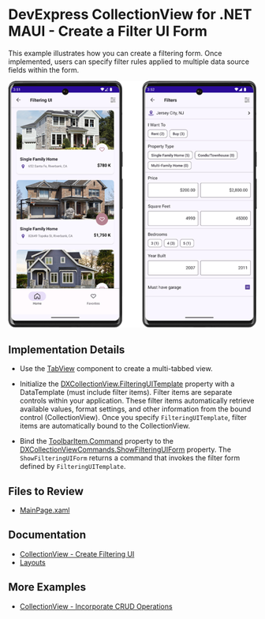 # DevExpress CollectionView for .NET MAUI - Create a Filter UI Form 

This example illustrates how you can create a filtering form. Once implemented, users can specify filter rules applied to multiple data source fields within the form.

![DevExpress CollectionView for .NET MAUI - Filtering UI](Images/cv-filtering-ui-demo.png)

## Implementation Details

- Use the [TabView](https://docs.devexpress.com/MAUI/DevExpress.Maui.Controls.TabView) component to create a multi-tabbed view.

- Initialize the [DXCollectionView.FilteringUITemplate](https://docs.devexpress.com/MAUI/DevExpress.Maui.CollectionView.DXCollectionView.FilteringUITemplate) property with a DataTemplate (must include filter items). Filter items are separate controls within your application. These filter items automatically retrieve available values, format settings, and other information from the bound control (CollectionView). Once you specify `FilteringUITemplate`, filter items are automatically bound to the CollectionView.

- Bind the [ToolbarItem.Command](https://learn.microsoft.com/en-us/dotnet/api/microsoft.maui.controls.menuitem.command#microsoft-maui-controls-menuitem-command) property to the [DXCollectionViewCommands.ShowFilteringUIForm](https://docs.devexpress.com/MAUI/DevExpress.Maui.CollectionView.DXCollectionViewCommands.ShowFilteringUIForm) property. The `ShowFilteringUIForm` returns a command that invokes the filter form defined by `FilteringUITemplate`. 

## Files to Review

- [MainPage.xaml](MainPage.xaml)

## Documentation

- [CollectionView - Create Filtering UI](https://docs.devexpress.com/MAUI/404126/collection-view/filter-sort-and-group-data#create-filtering-ui)
- [Layouts](https://docs.devexpress.com/MAUI/404602/layouts/layouts)

## More Examples

- [CollectionView - Incorporate CRUD Operations](https://github.com/DevExpress-Examples/maui-collection-view/tree/HEAD/CS/CrudOperations)

